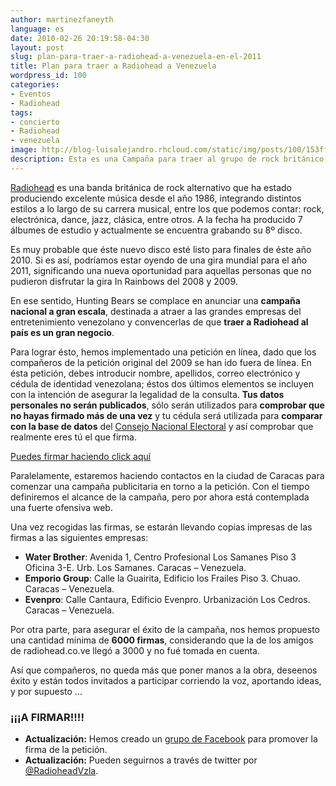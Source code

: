 ```yaml
---
author: martinezfaneyth
language: es
date: 2010-02-26 20:19:58-04:30
layout: post
slug: plan-para-traer-a-radiohead-a-venezuela-en-el-2011
title: Plan para traer a Radiohead a Venezuela
wordpress_id: 100
categories:
- Eventos
- Radiohead
tags:
- concierto
- Radiohead
- venezuela
image: http://blog-luisalejandro.rhcloud.com/static/img/posts/100/153ff891195a7a7e7ac6b2110db4432e.jpg
description: Esta es una Campaña para traer al grupo de rock británico Radiohead a Venezuela.
---
```


[Radiohead](http://www.radiohead.com) es una banda británica de rock alternativo que ha estado produciendo excelente música desde el año 1986, integrando distintos estilos a lo largo de su carrera musical, entre los que podemos contar: rock, electrónica, dance, jazz, clásica, entre otros. A la fecha ha producido 7 álbumes de estudio y actualmente se encuentra grabando su 8º disco.

Es muy probable que éste nuevo disco esté listo para finales de éste año 2010. Si es así, podríamos estar oyendo de una gira mundial para el año 2011, significando una nueva oportunidad para aquellas personas que no pudieron disfrutar la gira In Rainbows del 2008 y 2009.

En ese sentido, Hunting Bears se complace en anunciar una **campaña nacional a gran escala**, destinada a atraer a las grandes empresas del entretenimiento venezolano y convencerlas de que **traer a Radiohead al país es un gran negocio**.

<!-- more -->

Para lograr ésto, hemos implementado una petición en línea, dado que los compañeros de la petición original del 2009 se han ido fuera de línea. En ésta petición, debes introducir nombre, apellidos, correo electrónico y cédula de identidad venezolana; éstos dos últimos elementos se incluyen con la intención de asegurar la legalidad de la consulta. **Tus datos personales no serán publicados**, sólo serán utilizados para **comprobar que no hayas firmado más de una vez** y tu cédula será utilizada para **comparar con la base de datos** del [Consejo Nacional Electoral](http://www.cne.gob.ve) y así comprobar que realmente eres tú el que firma.

[Puedes firmar haciendo click aquí](http://huntingbears.com.ve/desarrollos/petit-chon/)

Paralelamente, estaremos haciendo contactos en la ciudad de Caracas para comenzar una campaña publicitaria en torno a la petición. Con el tiempo definiremos el alcance de la campaña, pero por ahora está contemplada una fuerte ofensiva web.

Una vez recogidas las firmas, se estarán llevando copias impresas de las firmas a las siguientes empresas:

* **Water Brother**: Avenida 1, Centro Profesional Los Samanes Piso 3 Oficina 3-E. Urb. Los Samanes. Caracas – Venezuela.
* **Emporio Group**: Calle la Guairita, Edificio los Frailes Piso 3. Chuao. Caracas – Venezuela.
* **Evenpro**: Calle Cantaura, Edificio Evenpro. Urbanización Los Cedros. Caracas – Venezuela.

Por otra parte, para asegurar el éxito de la campaña, nos hemos propuesto una cantidad mínima de **6000 firmas**, considerando que la de los amigos de radiohead.co.ve llegó a 3000 y no fué tomada en cuenta.

Así que compañeros, no queda más que poner manos a la obra, deseenos éxito y están todos invitados a participar corriendo la voz, aportando ideas, y por supuesto ...

### ¡¡¡A FIRMAR!!!!

* **Actualización:** Hemos creado un [grupo de Facebook](http://www.facebook.com/groups/radioheadvzla) para promover la firma de la petición.
* **Actualización:** Pueden seguirnos a través de twitter por [@RadioheadVzla](http://www.twitter.com//RadioheadVzla).
